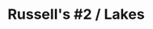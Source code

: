 ---
ee_id_thing: '4276'
site: '1'
type: '2'
inv_num: 2015-065
add_credit:
url: 2015-065-russells-2-lakes
title: 'Russell''s #2 / Lakes'
year: '2015'
display_year: '2015'
medium: 1920x1080 H.264/MPEG-4 Part 10 looped digital file (from 11 lossless TIF masters),
  media player, 70” flatscreen, armature, various cables
dims: 79 x 36.5 x 11 inches
pitch:
ps:
live_url:
youtube:
related_code:
imgs: russells-2-lakes-2015-065-full-database-CK.jpg
subheading:
download:
commission:
related:
layout: things-i-made
---